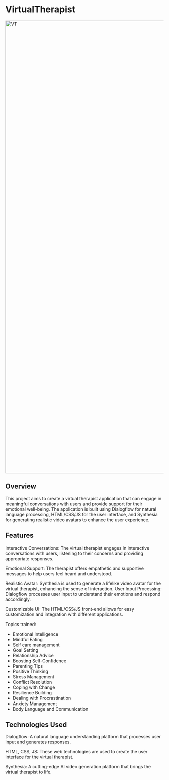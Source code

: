 # VirtualTherapist

<img width="1439" alt="VT" src="https://github.com/shreyakasturia/VirtualTherapist/assets/70463887/c29010f3-462c-44a5-8a32-27845e7d79ec">

## Overview
This project aims to create a virtual therapist application that can engage in meaningful conversations with users and provide support for their emotional well-being. The application is built using Dialogflow for natural language processing, HTML/CSS/JS for the user interface, and Synthesia for generating realistic video avatars to enhance the user experience.

## Features
Interactive Conversations: The virtual therapist engages in interactive conversations with users, listening to their concerns and providing appropriate responses.

Emotional Support: The therapist offers empathetic and supportive messages to help users feel heard and understood.

Realistic Avatar: Synthesia is used to generate a lifelike video avatar for the virtual therapist, enhancing the sense of interaction.
User Input Processing: Dialogflow processes user input to understand their emotions and respond accordingly.

Customizable UI: The HTML/CSS/JS front-end allows for easy customization and integration with different applications.

Topics trained:
<ul>
<li>Emotional Intelligence</li>
<li>Mindful Eating</li>
<li>Self care management</li>
<li>Goal Setting</li>
<li>Relationship Advice</li>
<li>Boosting Self-Confidence</li>
<li>Parenting Tips</li>
<li>Positive Thinking</li>
<li>Stress Management</li>
<li>Conflict Resolution</li>
<li>Coping with Change</li>
<li>Resilience Building</li>
<li>Dealing with Procrastination</li>
<li>Anxiety Management</li>
<li>Body Language and Communication</li>
</ul>

## Technologies Used
Dialogflow: A natural language understanding platform that processes user input and generates responses.

HTML, CSS, JS: These web technologies are used to create the user interface for the virtual therapist.

Synthesia: A cutting-edge AI video generation platform that brings the virtual therapist to life.
